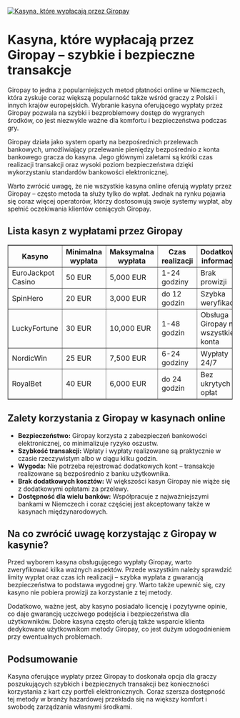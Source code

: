 [![Kasyna, które wypłacają przez Giropay](https://123-caf.pages.dev/gitsignup.png)](https://vrmoo.ru/Bt82HjjY)

<h1>Kasyna, które wypłacają przez Giropay – szybkie i bezpieczne transakcje</h1> <p>Giropay to jedna z popularniejszych metod płatności online w Niemczech, która zyskuje coraz większą popularność także wśród graczy z Polski i innych krajów europejskich. Wybranie kasyna oferującego wypłaty przez Giropay pozwala na szybki i bezproblemowy dostęp do wygranych środków, co jest niezwykle ważne dla komfortu i bezpieczeństwa podczas gry.</p> <p>Giropay działa jako system oparty na bezpośrednich przelewach bankowych, umożliwiający przelewanie pieniędzy bezpośrednio z konta bankowego gracza do kasyna. Jego głównymi zaletami są krótki czas realizacji transakcji oraz wysoki poziom bezpieczeństwa dzięki wykorzystaniu standardów bankowości elektronicznej.</p> <p>Warto zwrócić uwagę, że nie wszystkie kasyna online oferują wypłaty przez Giropay – często metoda ta służy tylko do wpłat. Jednak na rynku pojawia się coraz więcej operatorów, którzy dostosowują swoje systemy wypłat, aby spełnić oczekiwania klientów ceniących Giropay.</p>  <h2>Lista kasyn z wypłatami przez Giropay</h2> <table border="1" cellpadding="8" cellspacing="0" style="border-collapse: collapse; width: 100%;">   <thead>     <tr>       <th>Kasyno</th>       <th>Minimalna wypłata</th>       <th>Maksymalna wypłata</th>       <th>Czas realizacji</th>       <th>Dodatkowe informacje</th>     </tr>   </thead>   <tbody>     <tr>       <td>EuroJackpot Casino</td>       <td>50 EUR</td>       <td>5,000 EUR</td>       <td>1-24 godziny</td>       <td>Brak prowizji</td>     </tr>     <tr>       <td>SpinHero</td>       <td>20 EUR</td>       <td>3,000 EUR</td>       <td>do 12 godzin</td>       <td>Szybka weryfikacja</td>     </tr>     <tr>       <td>LuckyFortune</td>       <td>30 EUR</td>       <td>10,000 EUR</td>       <td>1-48 godzin</td>       <td>Obsługa Giropay na wszystkie konta</td>     </tr>     <tr>       <td>NordicWin</td>       <td>25 EUR</td>       <td>7,500 EUR</td>       <td>6-24 godziny</td>       <td>Wypłaty 24/7</td>     </tr>     <tr>       <td>RoyalBet</td>       <td>40 EUR</td>       <td>6,000 EUR</td>       <td>do 24 godzin</td>       <td>Bez ukrytych opłat</td>     </tr>   </tbody> </table>  <h2>Zalety korzystania z Giropay w kasynach online</h2> <ul>   <li><strong>Bezpieczeństwo:</strong> Giropay korzysta z zabezpieczeń bankowości elektronicznej, co minimalizuje ryzyko oszustw.</li>   <li><strong>Szybkość transakcji:</strong> Wpłaty i wypłaty realizowane są praktycznie w czasie rzeczywistym albo w ciągu kilku godzin.</li>   <li><strong>Wygoda:</strong> Nie potrzeba rejestrować dodatkowych kont – transakcje realizowane są bezpośrednio z banku użytkownika.</li>   <li><strong>Brak dodatkowych kosztów:</strong> W większości kasyn Giropay nie wiąże się z dodatkowymi opłatami za przelewy.</li>   <li><strong>Dostępność dla wielu banków:</strong> Współpracuje z najważniejszymi bankami w Niemczech i coraz częściej jest akceptowany także w kasynach międzynarodowych.</li> </ul>  <h2>Na co zwrócić uwagę korzystając z Giropay w kasynie?</h2> <p>Przed wyborem kasyna obsługującego wypłaty Giropay, warto zweryfikować kilka ważnych aspektów. Przede wszystkim należy sprawdzić limity wypłat oraz czas ich realizacji – szybka wypłata z gwarancją bezpieczeństwa to podstawa wygodnej gry. Warto także upewnić się, czy kasyno nie pobiera prowizji za korzystanie z tej metody.</p> <p>Dodatkowo, ważne jest, aby kasyno posiadało licencję i pozytywne opinie, co daje gwarancję uczciwego podejścia i bezpieczeństwa dla użytkowników. Dobre kasyna często oferują także wsparcie klienta dedykowane użytkownikom metody Giropay, co jest dużym udogodnieniem przy ewentualnych problemach.</p>  <h2>Podsumowanie</h2> <p>Kasyna oferujące wypłaty przez Giropay to doskonała opcja dla graczy poszukujących szybkich i bezpiecznych transakcji bez konieczności korzystania z kart czy portfeli elektronicznych. Coraz szersza dostępność tej metody w branży hazardowej przekłada się na większy komfort i swobodę zarządzania własnymi środkami.</p>